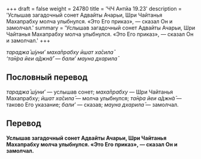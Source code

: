 +++
draft = false
weight = 24780
title = 'ЧЧ Антйа 19.23'
description = 'Услышав загадочный сонет Адвайты Ачарьи, Шри Чайтанья Махапрабху молча улыбнулся. «Это Его приказ», — сказал Он и замолчал.'
summary = 'Услышав загадочный сонет Адвайты Ачарьи, Шри Чайтанья Махапрабху молча улыбнулся. «Это Его приказ», — сказал Он и замолчал.'
+++

_тараджа̄ ш́уни’ маха̄прабху ӣшат ха̄сила̄  
‘та̄н̇ра йеи а̄джн̃а̄’ — бали’ мауна дхарила̄_

## Пословный перевод

_тараджа̄_ _ш́уни’_ — услышав сонет; _маха̄прабху_ — Шри Чайтанья Махапрабху; _ӣшат_ _ха̄сила̄_ — молча улыбнулся; _та̄н̇ра_ _йеи_ _а̄джн̃а̄_ — таково Его указание; _бали’_ — сказав; _мауна_ _дхарила̄_ — замолчал.

## Перевод

**Услышав загадочный сонет Адвайты Ачарьи, Шри Чайтанья Махапрабху молча улыбнулся. «Это Его приказ», — сказал Он и замолчал.**
